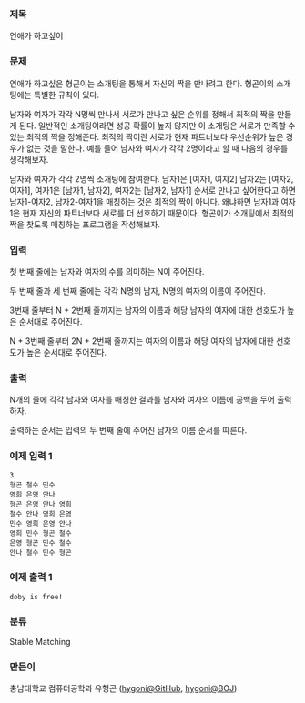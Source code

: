 ### 제목
연애가 하고싶어

### 문제
<p>연애가 하고싶은 형곤이는 소개팅을 통해서 자신의 짝을 만나려고 한다. 형곤이의 소개팅에는 특별한 규칙이 있다.</p>
<p>남자와 여자가 각각 N명씩 만나서 서로가 만나고 싶은 순위를 정해서 최적의 짝을 만들게 된다. 일반적인 소개팅이라면 성공 확률이 높지 않지만 이 소개팅은 서로가 만족할 수 있는 최적의 짝을 정해준다. 최적의 짝이란 서로가 현재 파트너보다 우선순위가 높은 경우가 없는 것을 말한다. 예를 들어 남자와 여자가 각각 2명이라고 할 때 다음의 경우를 생각해보자.</p>
<p>남자와 여자가 각각 2명씩 소개팅에 참여한다. 남자1은 [여자1, 여자2] 남자2는 [여자2, 여자1], 여자1은 [남자1, 남자2], 여자2는 [남자2, 남자1] 순서로 만나고 싶어한다고 하면 남자1-여자2, 남자2-여자1을 매칭하는 것은 최적의 짝이 아니다. 왜냐하면 남자1과 여자1은 현재 자신의 파트너보다 서로를 더 선호하기 때문이다. 형곤이가 소개팅에서 최적의 짝을 찾도록 매칭하는 프로그램을 작성해보자.</p>


### 입력
<p>첫 번째 줄에는 남자와 여자의 수를 의미하는 N이 주어진다.</p>
<p>두 번째 줄과 세 번째 줄에는 각각 N명의 남자, N명의 여자의 이름이 주어진다.</p>
<p>3번째 줄부터 N + 2번째 줄까지는 남자의 이름과 해당 남자의 여자에 대한 선호도가 높은 순서대로 주어진다.</p>
<p>N + 3번째 줄부터 2N + 2번째 줄까지는 여자의 이름과 해당 여자의 남자에 대한 선호도가 높은 순서대로 주어진다.</p>



### 출력
<p>N개의 줄에 각각 남자와 여자를 매칭한 결과를 남자와 여자의 이름에 공백을 두어 출력하자.</p>
<p>출력하는 순서는 입력의 두 번째 줄에 주어진 남자의 이름 순서를 따른다.</p>



### 예제 입력 1
```
3
형곤 철수 민수
영희 은영 안나
형곤 은영 안나 영희
철수 안나 영희 은영
민수 영희 은영 안나
영희 민수 형곤 철수
은영 형곤 민수 철수
안나 철수 민수 형곤

```

### 예제 출력 1
```
doby is free!
```



### 분류
Stable Matching

### 만든이
충남대학교 컴퓨터공학과 유형곤 ([hygoni@GitHub](https://github.com/hygoni), [hygoni@BOJ](https://www.acmicpc.net/user/hygoni))
